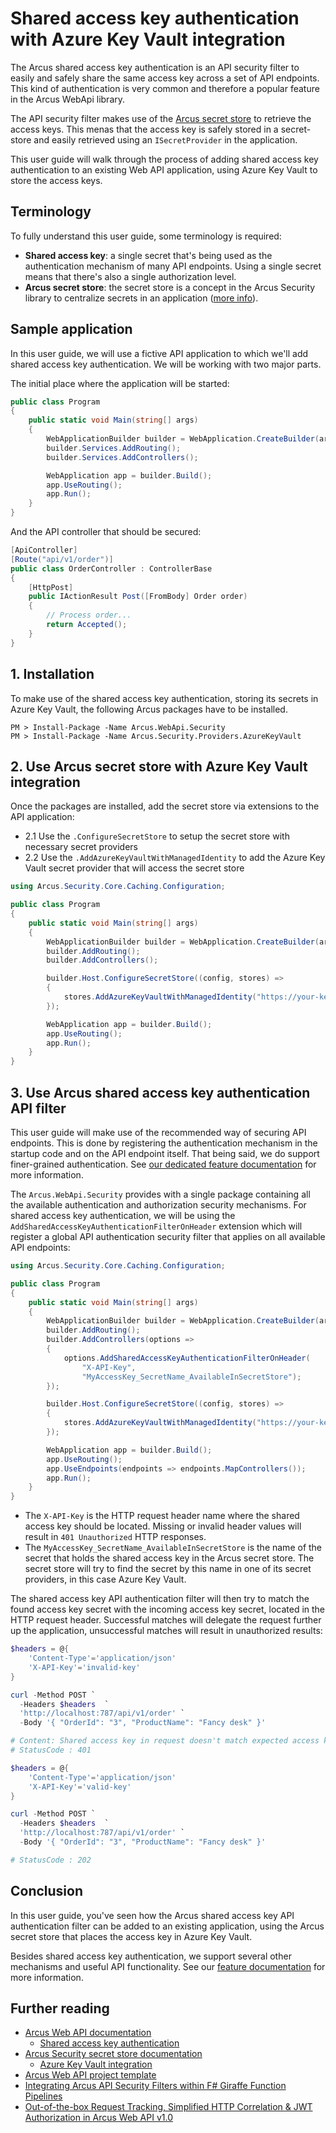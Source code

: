 # Shared access key authentication with Azure Key Vault integration
The Arcus shared access key authentication is an API security filter to easily and safely share the same access key across a set of API endpoints. This kind of authentication is very common and therefore a popular feature in the Arcus WebApi library.

The API security filter makes use of the [Arcus secret store](https://security.arcus-azure.net/features/secret-store) to retrieve the access keys. This menas that the access key is safely stored in a secret-store and easily retrieved using an `ISecretProvider` in the application.

This user guide will walk through the process of adding shared access key authentication to an existing Web API application, using Azure Key Vault to store the access keys.

## Terminology
To fully understand this user guide, some terminology is required:
* **Shared access key**: a single secret that's being used as the authentication mechanism of many API endpoints. Using a single secret means that there's also a single authorization level.
* **Arcus secret store**: the secret store is a concept in the Arcus Security library to centralize secrets in an application ([more info](https://security.arcus-azure.net/features/secret-store)).

## Sample application
In this user guide, we will use a fictive API application to which we'll add shared access key authentication. We will be working with two major parts.

The initial place where the application will be started:
```csharp
public class Program
{
    public static void Main(string[] args)
    {
        WebApplicationBuilder builder = WebApplication.CreateBuilder(args);
        builder.Services.AddRouting();
        builder.Services.AddControllers();

        WebApplication app = builder.Build();
        app.UseRouting();
        app.Run();
    }
}
```

And the API controller that should be secured:
```csharp
[ApiController]
[Route("api/v1/order")]
public class OrderController : ControllerBase
{
    [HttpPost]
    public IActionResult Post([FromBody] Order order)
    {
        // Process order...
        return Accepted();
    }
}
```

## 1. Installation
To make use of the shared access key authentication, storing its secrets in Azure Key Vault, the following Arcus packages have to be installed.
```shell
PM > Install-Package -Name Arcus.WebApi.Security
PM > Install-Package -Name Arcus.Security.Providers.AzureKeyVault
```

## 2. Use Arcus secret store with Azure Key Vault integration
Once the packages are installed, add the secret store via extensions to the API application: 
* 2.1 Use the `.ConfigureSecretStore` to setup the secret store with necessary secret providers 
* 2.2 Use the `.AddAzureKeyVaultWithManagedIdentity` to add the Azure Key Vault secret provider that will access the secret store

```csharp
using Arcus.Security.Core.Caching.Configuration;

public class Program
{
    public static void Main(string[] args)
    {
        WebApplicationBuilder builder = WebApplication.CreateBuilder(args);
        builder.AddRouting();
        builder.AddControllers();

        builder.Host.ConfigureSecretStore((config, stores) =>
        {
            stores.AddAzureKeyVaultWithManagedIdentity("https://your-key.vault.azure.net", CacheConfiguration.Default);
        });

        WebApplication app = builder.Build();
        app.UseRouting();
        app.Run();
    }
}
```

## 3. Use Arcus shared access key authentication API filter
This user guide will make use of the recommended way of securing API endpoints. This is done by registering the authentication mechanism in the startup code and on the API endpoint itself. That being said, we do support finer-grained authentication. See [our dedicated feature documentation](https://webapi.arcus-azure.net/features/security/auth/shared-access-key) for more information.

The `Arcus.WebApi.Security` provides with a single package containing all the available authentication and authorization security mechanisms. For shared access key authentication, we will be using the `AddSharedAccessKeyAuthenticationFilterOnHeader` extension which will register a global API authentication security filter that applies on all available API endpoints:
```csharp
using Arcus.Security.Core.Caching.Configuration;

public class Program
{
    public static void Main(string[] args)
    {
        WebApplicationBuilder builder = WebApplication.CreateBuilder(args);
        builder.AddRouting();
        builder.AddControllers(options =>
        {
            options.AddSharedAccessKeyAuthenticationFilterOnHeader(
                "X-API-Key",
                "MyAccessKey_SecretName_AvailableInSecretStore");
        });

        builder.Host.ConfigureSecretStore((config, stores) =>
        {
            stores.AddAzureKeyVaultWithManagedIdentity("https://your-key.vault.azure.net", CacheConfiguration.Default);
        });

        WebApplication app = builder.Build();
        app.UseRouting();
        app.UseEndpoints(endpoints => endpoints.MapControllers());
        app.Run();
    }
}
```

* The `X-API-Key` is the HTTP request header name where the shared access key should be located. Missing or invalid header values will result in `401 Unauthorized` HTTP responses.
* The `MyAccessKey_SecretName_AvailableInSecretStore` is the name of the secret that holds the shared access key in the Arcus secret store. The secret store will try to find the secret by this name in one of its secret providers, in this case Azure Key Vault.

The shared access key API authentication filter will then try to match the found access key secret with the incoming access key secret, located in the HTTP request header. Successful matches will delegate the request further up the application, unsuccessful matches will result in unauthorized results:
```powershell
$headers = @{
    'Content-Type'='application/json'
    'X-API-Key'='invalid-key'
}

curl -Method POST `
  -Headers $headers  `
  'http://localhost:787/api/v1/order' `
  -Body '{ "OrderId": "3", "ProductName": "Fancy desk" }'

# Content: Shared access key in request doesn't match expected access key
# StatusCode : 401

$headers = @{
    'Content-Type'='application/json'
    'X-API-Key'='valid-key'
}

curl -Method POST `
  -Headers $headers  `
  'http://localhost:787/api/v1/order' `
  -Body '{ "OrderId": "3", "ProductName": "Fancy desk" }'

# StatusCode : 202
```

## Conclusion
In this user guide, you've seen how the Arcus shared access key API authentication filter can be added to an existing application, using the Arcus secret store that places the access key in Azure Key Vault.

Besides shared access key authentication, we support several other mechanisms and useful API functionality. See our [feature documentation](https://webapi.arcus-azure.net/) for more information.

## Further reading
* [Arcus Web API documentation](https://webapi.arcus-azure.net/)
  * [Shared access key authentication](https://webapi.arcus-azure.net/features/security/auth/shared-access-key)
* [Arcus Security secret store documentation](https://security.arcus-azure.net/features/secret-store)
  * [Azure Key Vault integration](https://security.arcus-azure.net/features/secret-store/provider/key-vault)
* [Arcus Web API project template](https://templates.arcus-azure.net/features/web-api-template)
* [Integrating Arcus API Security Filters within F# Giraffe Function Pipelines](https://www.codit.eu/blog/arcus-api-security-filters-giraffe-function-pipelines/)
* [Out-of-the-box Request Tracking, Simplified HTTP Correlation & JWT Authorization in Arcus Web API v1.0](https://www.codit.eu/blog/out-of-the-box-request-tracking-simplified-http-correlation-jwt-authorization-in-arcus-web-api-v1-0/)